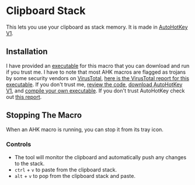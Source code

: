 # Clipboard Stack
This lets you use your clipboard as stack memory. It is made in [AutoHotKey V1](https://www.autohotkey.com/). 

## Installation
I have provided an [executable](https://github.com/SP4CEBARsystems/clipboard-stack/blob/main/clipboard%20stack.exe) for this macro that you can download and run if you trust me. I have to note that most AHK macros are flagged as trojans by some security vendors on [VirusTotal](https://www.virustotal.com), [here is the VirusTotal report for this executable](https://www.virustotal.com/gui/file/e4d28746f0c91afd3e47c7e207934aef4d798de5f9c902ea19368aeed3e8b6fc?nocache=1). If you don't trust me, [review the code](https://github.com/SP4CEBARsystems/clipboard-stack/blob/main/clipboard%20stack.ahk), [download AutoHotKey V1](https://www.autohotkey.com/download/ahk-install.exe), and [compile your own executable](https://www.autohotkey.com/docs/v1/Scripts.htm#ahk2exe-run). If you don't trust AutoHotKey check out [this report](https://safeweb.norton.com/report/show?url=autohotkey.com%2Fdownload).

## Stopping The Macro
When an AHK macro is running, you can stop it from its tray icon.

### Controls
- The tool will monitor the clipboard and automatically push any changes to the stack.
- `ctrl` + `v` to paste from the clipboard stack.
- `alt` + `v` to pop from the clipboard stack and paste.
